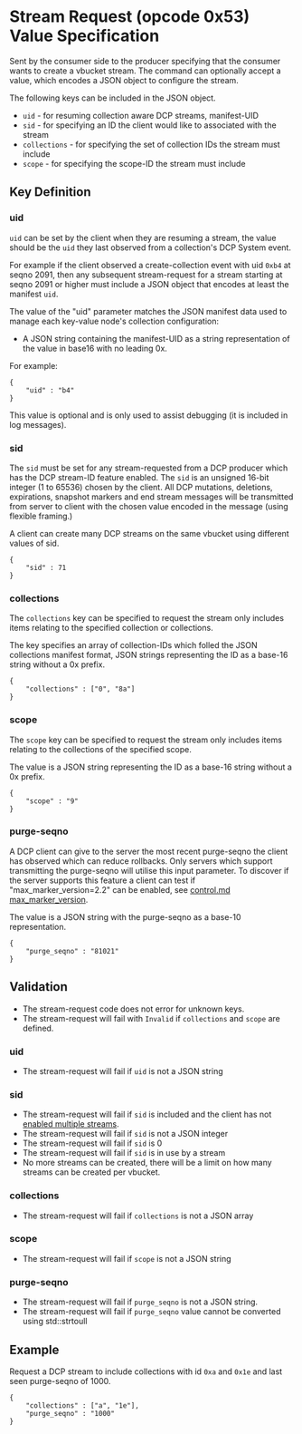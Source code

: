 # Stream Request (opcode 0x53) Value Specification

Sent by the consumer side to the producer specifying that the consumer wants to
create a vbucket stream. The command can optionally accept a value, which encodes
a JSON object to configure the stream.

The following keys can be included in the JSON object.

* `uid` - for resuming collection aware DCP streams, manifest-UID
* `sid` - for specifying an ID the client would like to associated with the stream
* `collections` - for specifying the set of collection IDs the stream must include
* `scope` - for specifying the scope-ID the stream must include

## Key Definition

### uid

`uid` can be set by the client when they are resuming a stream, the value should
be the `uid` they last observed from a collection's DCP System event.

For example if the client observed a create-collection event with uid `0xb4` at
seqno 2091, then any subsequent stream-request for a stream starting at seqno 2091 or
higher must include a JSON object that encodes at least the manifest `uid`.

The value of the "uid" parameter matches the JSON manifest data used to manage
each key-value node's collection configuration:

* A JSON string containing the manifest-UID as a string representation of the
 value in base16 with no leading 0x.

For example:

```
{
    "uid" : "b4"
}
```

This value is optional and is only used to assist debugging (it is included
in log messages).

### sid

The `sid` must be set for any stream-requested from a DCP producer which has the
DCP stream-ID feature enabled. The `sid` is an unsigned 16-bit integer
(1 to 65536) chosen by the client. All DCP mutations, deletions, expirations,
snapshot markers and end stream messages will be transmitted from server to
client with the chosen value encoded in the message (using flexible framing.)

A client can create many DCP streams on the same vbucket using different values
of sid.

```
{
    "sid" : 71
}
```

### collections

The `collections` key can be specified to request the stream only includes items
relating to the specified collection or collections.

The key specifies an array of collection-IDs which folled the JSON collections
manifest format, JSON strings representing the ID as a base-16 string without a 0x
prefix.

```
{
    "collections" : ["0", "8a"]
}
```

### scope

The `scope` key can be specified to request the stream only includes items
relating to the collections of the specified scope.

The value is a JSON string representing the ID as a base-16 string without a 0x
prefix.

```
{
    "scope" : "9"
}
```

### purge-seqno

A DCP client can give to the server the most recent purge-seqno the client has
observed which can reduce rollbacks. Only servers which support transmitting the
purge-seqno will utilise this input parameter. To discover if the server supports
this feature a client can test if "max_marker_version=2.2" can be enabled,
see [control.md max_marker_version](./control.md).

The value is a JSON string with the purge-seqno as a base-10 representation.

```
{
    "purge_seqno" : "81021"
}
```

## Validation

* The stream-request code does not error for unknown keys.
* The stream-request will fail with `Invalid` if `collections` and `scope` are
 defined.

### uid
* The stream-request will fail if `uid` is not a JSON string

### sid
* The stream-request will fail if `sid` is included and the client has not
[enabled multiple streams](control.md).
* The stream-request will fail if `sid` is not a JSON integer
* The stream-request will fail if `sid` is 0
* The stream-request will fail if `sid` is in use by a stream
* No more streams can be created, there will be a limit on how many streams can
be created per vbucket.

### collections
* The stream-request will fail if `collections` is not a JSON array

### scope
* The stream-request will fail if `scope` is not a JSON string

### purge-seqno
* The stream-request will fail if `purge_seqno` is not a JSON string.
* The stream-request will fail if `purge_seqno` value cannot be converted using
  std::strtoull

## Example

Request a DCP stream to include collections with id `0xa` and `0x1e` and last
seen purge-seqno of 1000.

```
{
    "collections" : ["a", "1e"],
    "purge_seqno" : "1000"
}
```
